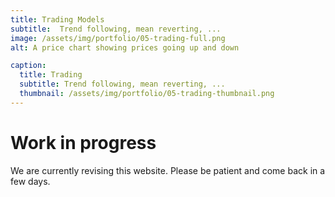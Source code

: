 ```yaml
---
title: Trading Models
subtitle:  Trend following, mean reverting, ...
image: /assets/img/portfolio/05-trading-full.png
alt: A price chart showing prices going up and down

caption:
  title: Trading
  subtitle: Trend following, mean reverting, ...
  thumbnail: /assets/img/portfolio/05-trading-thumbnail.png
---
```


# Work in progress

We are currently revising this website. Please be patient and come back in a few days.


